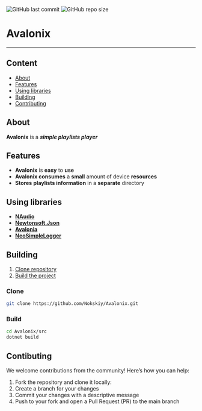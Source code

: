 ![GitHub last commit](https://img.shields.io/github/last-commit/Nokskiy/Avalonix)
![GitHub repo size](https://img.shields.io/github/repo-size/Nokskiy/Avalonix)

# **Avalonix**

---

## Content

- [About](#about)
- [Features](#features)
- [Using libraries](#using-libraries)
- [Building](#building)
- [Contributing](#contibuting)

## **About**

**Avalonix** is a _**simple playlists player**_ 

## **Features**

- **Avalonix** is **​​easy** to **use**
- **Avalonix consumes** a **small** amount of device **resources**
- **Stores** **playlists information** in a **separate** directory

## **Using libraries**

- [**NAudio**](https://github.com/naudio/NAudio?tab=MIT-1-ov-file)
- [**Newtonsoft.Json**](https://github.com/JamesNK/Newtonsoft.Json?tab=MIT-1-ov-file)
- [**Avalonia**](https://github.com/AvaloniaUI/Avalonia?tab=MIT-1-ov-file)
- [**NeoSimpleLogger**](https://github.com/ruzen42/simple-logger)

## **Building**

1. [Clone repository](#clone)
2. [Build the project](#build)

### Clone

```Bash
git clone https://github.com/Nokskiy/Avalonix.git
```

### Build
```Bash
cd Avalonix/src
dotnet build
```

## **Contibuting**

We welcome contributions from the community! Here’s how you can help:

1. Fork the repository and clone it locally:
2. Create a branch for your changes
3. Commit your changes with a descriptive message
4. Push to your fork and open a Pull Request (PR) to the main branch
